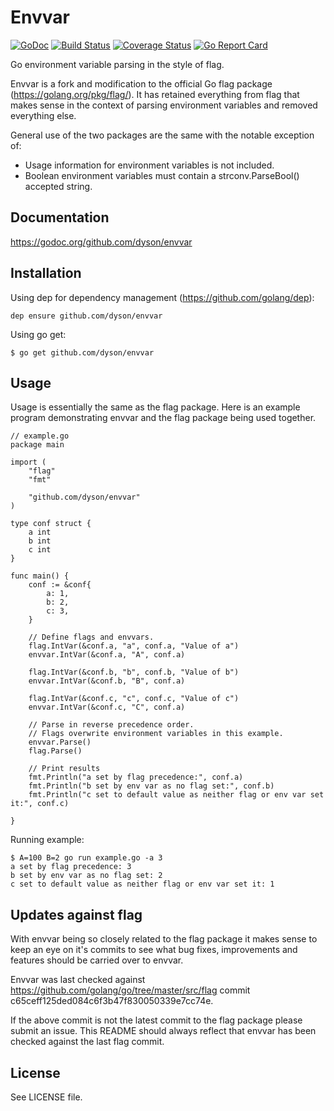 # Envvar

[![GoDoc](https://godoc.org/github.com/dyson/envvar?status.svg)](http://godoc.org/github.com/dyson/envvar)
[![Build Status](https://travis-ci.org/dyson/envvar.svg?branch=master)](https://travis-ci.org/dyson/envvar)
[![Coverage Status](https://coveralls.io/repos/github/dyson/envvar/badge.svg?branch=master)](https://coveralls.io/github/dyson/envvar?branch=master)
[![Go Report Card](https://goreportcard.com/badge/github.com/dyson/envvar)](https://goreportcard.com/report/github.com/dyson/envvar)

Go environment variable parsing in the style of flag.

Envvar is a fork and modification to the official Go flag package (https://golang.org/pkg/flag/). It has retained everything from flag that makes sense in the context of parsing environment variables and removed everything else.

General use of the two packages are the same with the notable exception of:
 - Usage information for environment variables is not included.
 - Boolean environment variables must contain a strconv.ParseBool() accepted string.

## Documentation
https://godoc.org/github.com/dyson/envvar

## Installation
Using dep for dependency management (https://github.com/golang/dep):
```
dep ensure github.com/dyson/envvar
```

Using go get:
```
$ go get github.com/dyson/envvar
```
## Usage
Usage is essentially the same as the flag package. Here is an example program demonstrating envvar and the flag package being used together.

```
// example.go
package main

import (
	"flag"
	"fmt"

	"github.com/dyson/envvar"
)

type conf struct {
	a int
	b int
	c int
}

func main() {
	conf := &conf{
		a: 1,
		b: 2,
		c: 3,
	}

	// Define flags and envvars.
	flag.IntVar(&conf.a, "a", conf.a, "Value of a")
	envvar.IntVar(&conf.a, "A", conf.a)

	flag.IntVar(&conf.b, "b", conf.b, "Value of b")
	envvar.IntVar(&conf.b, "B", conf.a)
	
	flag.IntVar(&conf.c, "c", conf.c, "Value of c")
	envvar.IntVar(&conf.c, "C", conf.a)

	// Parse in reverse precedence order.
	// Flags overwrite environment variables in this example.
	envvar.Parse()
	flag.Parse()
	
	// Print results
	fmt.Println("a set by flag precedence:", conf.a)
	fmt.Println("b set by env var as no flag set:", conf.b) 
	fmt.Println("c set to default value as neither flag or env var set it:", conf.c)

}
```

Running example:
```
$ A=100 B=2 go run example.go -a 3
a set by flag precedence: 3
b set by env var as no flag set: 2
c set to default value as neither flag or env var set it: 1
```

## Updates against flag
With envvar being so closely related to the flag package it makes sense to keep an eye on it's commits to see what bug fixes, improvements and features should be carried over to envvar.

Envvar was last checked against https://github.com/golang/go/tree/master/src/flag commit c65ceff125ded084c6f3b47f830050339e7cc74e.

If the above commit is not the latest commit to the flag package please submit an issue. This README should always reflect that envvar has been checked against the last flag commit.

## License
See LICENSE file.